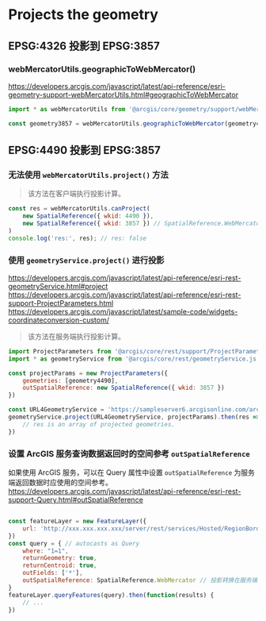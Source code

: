 # Projects the geometry

## EPSG:4326 投影到 EPSG:3857

### webMercatorUtils.geographicToWebMercator()
https://developers.arcgis.com/javascript/latest/api-reference/esri-geometry-support-webMercatorUtils.html#geographicToWebMercator

```js
import * as webMercatorUtils from '@arcgis/core/geometry/support/webMercatorUtils.js'

const geometry3857 = webMercatorUtils.geographicToWebMercator(geometry4326)
```


## EPSG:4490 投影到 EPSG:3857

### 无法使用 `webMercatorUtils.project()` 方法
> 该方法在客户端执行投影计算。
```js
const res = webMercatorUtils.canProject(
	new SpatialReference({ wkid: 4490 }),
	new SpatialReference({ wkid: 3857 }) // SpatialReference.WebMercator
)
console.log('res:', res); // res: false
```


### 使用 `geometryService.project()` 进行投影
https://developers.arcgis.com/javascript/latest/api-reference/esri-rest-geometryService.html#project
https://developers.arcgis.com/javascript/latest/api-reference/esri-rest-support-ProjectParameters.html
https://developers.arcgis.com/javascript/latest/sample-code/widgets-coordinateconversion-custom/
> 该方法在服务端执行投影计算。
```js
import ProjectParameters from '@arcgis/core/rest/support/ProjectParameters.js'
import * as geometryService from '@arcgis/core/rest/geometryService.js'

const projectParams = new ProjectParameters({
	geometries: [geometry4490],
	outSpatialReference: new SpatialReference({ wkid: 3857 })
})

const URL4GeometryService = 'https://sampleserver6.arcgisonline.com/arcgis/rest/services/Utilities/Geometry/GeometryServer'
geometryService.project(URL4GeometryService, projectParams).then(res => {
	// res is an array of projected geometries.
})
```


### 设置 ArcGIS 服务查询数据返回时的空间参考 `outSpatialReference`

如果使用 ArcGIS 服务，可以在 Query 属性中设置 `outSpatialReference` 为服务端返回数据时应使用的空间参考。
https://developers.arcgis.com/javascript/latest/api-reference/esri-rest-support-Query.html#outSpatialReference
```js

const featureLayer = new FeatureLayer({
	url: 'http://xxx.xxx.xxx.xxx/server/rest/services/Hosted/RegionBorder/FeatureServer/0'
})
const query = { // autocasts as Query
	where: "1=1",
	returnGeometry: true,
	returnCentroid: true,
	outFields: ['*'],
	outSpatialReference: SpatialReference.WebMercator // 投影转换在服务端返回数据时执行。
}
featureLayer.queryFeatures(query).then(function(results) {
	// ...
})
```
